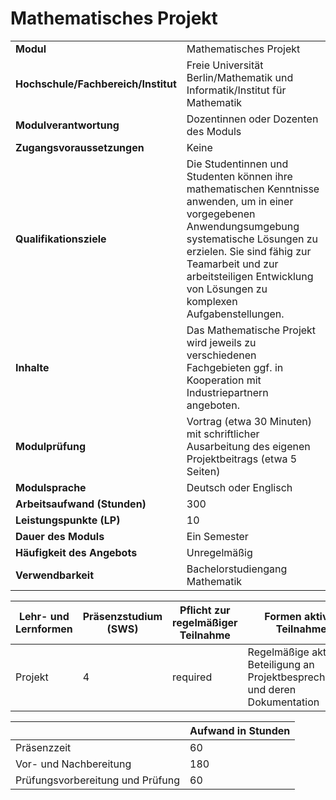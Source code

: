 # Mathematisches Projekt
|                                    |   |
|------------------------------------|---|
|**Modul**                           | Mathematisches Projekt |
|**Hochschule/Fachbereich/Institut** | Freie Universität Berlin/Mathematik und Informatik/Institut für Mathematik |
|**Modulverantwortung**              | Dozentinnen oder Dozenten des Moduls |
|**Zugangsvoraussetzungen**          | Keine |
|**Qualifikationsziele**             | Die Studentinnen und Studenten können ihre mathematischen Kenntnisse anwenden, um in einer vorgegebenen Anwendungsumgebung systematische Lösungen zu erzielen. Sie sind fähig zur Teamarbeit und zur arbeitsteiligen Entwicklung von Lösungen zu komplexen Aufgabenstellungen. |
|**Inhalte**                         | Das Mathematische Projekt wird jeweils zu verschiedenen Fachgebieten ggf. in Kooperation mit Industriepartnern angeboten. |
|**Modulprüfung**                    | Vortrag (etwa 30 Minuten) mit schriftlicher Ausarbeitung des eigenen Projektbeitrags (etwa 5 Seiten) |
|**Modulsprache**                    | Deutsch oder Englisch |
|**Arbeitsaufwand (Stunden)**        | 300 |
|**Leistungspunkte (LP)**            | 10 |
|**Dauer des Moduls**                | Ein Semester |
|**Häufigkeit des Angebots**         | Unregelmäßig |
|**Verwendbarkeit**                  | Bachelorstudiengang Mathematik |

| Lehr- und Lernformen | Präsenzstudium <br> (SWS) | Pflicht zur regelmäßiger Teilnahme | Formen aktiver Teilnahme |
| ---------------------|---------------------------|------------------------------------|------------------------- |
| Projekt              | 4                         | required                           | Regelmäßige aktive Beteiligung an Projektbesprechungen und deren Dokumentation |

|   | Aufwand in Stunden |
| - |--------------------|
| Präsenzzeit                              | 60    |
| Vor- und Nachbereitung                   | 180   |
| Prüfungsvorbereitung und Prüfung         | 60    |
